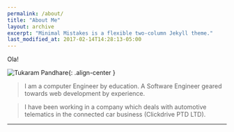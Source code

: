 ```yaml
---
permalink: /about/
title: "About Me"
layout: archive
excerpt: "Minimal Mistakes is a flexible two-column Jekyll theme."
last_modified_at: 2017-02-14T14:28:13-05:00
---
```


<!--![My helpful screenshot]({{ "/assets/images/avatar.jpg" | absolute_url }})-->

Ola!

![Tukaram Pandhare](/assets/images/avatar.jpg){: .align-center }
> I am a computer Engineer by education. A Software Engineer geared towards web development by experience.

> I have been working in a company which deals with automotive telematics in the connected car business (Clickdrive PTD LTD).

---
